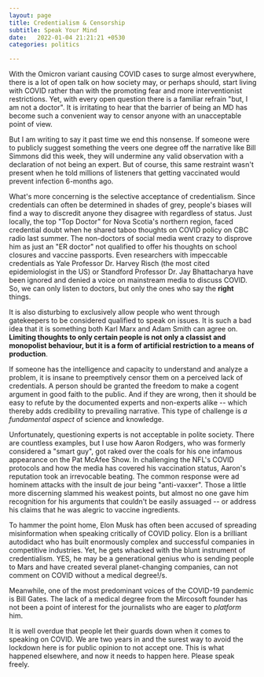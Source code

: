 ```yaml
---
layout: page
title: Credentialism & Censorship
subtitle: Speak Your Mind
date:   2022-01-04 21:21:21 +0530
categories: politics

---
```


With the Omicron variant causing COVID cases to surge almost everywhere, there is a lot of open talk on how society may, or perhaps should, start living with COVID rather than with the promoting fear and more interventionist restrictions. Yet, with every open question there is a familiar refrain "but, I am not a doctor". It is irritating to hear that the barrier of being an MD has become such a convenient way to censor anyone with an unacceptable point of view. 


But I am writing to say it past time we end this nonsense. If someone were to publicly suggest something the veers one degree off the narrative like Bill Simmons did this week, they will undermine any valid observation with a declaration of not being an expert. But of course, this same restraint wasn't present when he told millions of listeners that getting vaccinated would prevent infection 6-months ago.


What's more concerning is the selective acceptance of credentialism. Since credentials can often be determined in shades of grey, people's biases will find a way to discredit anyone they disagree with regardless of status. Just locally, the top "Top Doctor" for Nova Scotia's northern region, faced credential doubt when he shared taboo thoughts on COVID policy on CBC radio last summer.  The non-doctors of social media went crazy to disprove him as just an "ER doctor" not qualified to offer his thoughts on school closures and vaccine passports. Even researchers with impeccable credentials as Yale Professor Dr. Harvey Risch (the most cited epidemiologist in the US) or Standford Professor Dr. Jay Bhattacharya have been ignored and denied a voice on mainstream media to discuss COVID. So, we can only listen to doctors, but only the ones who say the **right** things.


It is also disturbing to exclusively allow people who went through gatekeepers to be considered qualified to speak on issues. It is such a bad idea that it is something both Karl Marx and Adam Smith can agree on. **Limiting thoughts to only certain people is not only a classist and monopolist behaviour, but it is a form of artificial restriction to a means of production**.


If someone has the intelligence and capacity to understand and analyze a problem, it is insane to preemptively censor them on a perceived lack of credentials. A person should be granted the freedom to make a cogent argument in good faith to the public. And if they are wrong, then it should be easy to refute by the documented experts and non-experts alike -- which thereby adds credibility to prevailing narrative. This type of challenge is *a fundamental aspect* of science and knowledge. 


Unfortunately, questioning experts is not acceptable in polite society. There are countless examples, but I use how Aaron Rodgers, who was formerly considered a "smart guy", got raked over the coals for his one infamous appearance on the Pat McAfee Show. In challenging the NFL's COVID protocols and how the media has covered his vaccination status, Aaron's reputation took an irrevocable beating. The common response were ad hominem attacks with the insult de jour being "anti-vaxxer".  Those a little more discerning slammed his weakest points, but almost no one gave him recognition for his arguments that couldn't be easily assuaged -- or address his claims that he was alegric to vaccine ingredients. 


To hammer the point home, Elon Musk has often been accused of spreading misinformation when speaking critically of COVID policy. Elon is a brilliant autodidact who has built enormously complex and successful companies in competitive industries. Yet, he gets whacked with the blunt instrument of credentialism. YES, he may be a generational genius who is sending people to Mars and have created several planet-changing companies, can not comment on COVID without a medical degree!/s. 


Meanwhile, one of the most predominant voices of the COVID-19 pandemic is Bill Gates. The lack of a medical degree from the Mircosoft founder has not been a point of interest for the journalists who are eager to *platform* him.


It is well overdue that people let their guards down when it comes to speaking on COVID. We are two years in and the surest way to avoid the lockdown here is for public opinion to not accept one. This is what happened elsewhere, and now it needs to happen here. Please speak freely.
